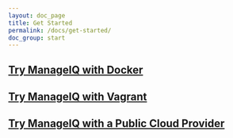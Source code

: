 ```yaml
---
layout: doc_page
title: Get Started
permalink: /docs/get-started/
doc_group: start
---
```


## [Try ManageIQ with Docker](/docs/get-started/docker)

## [Try ManageIQ with Vagrant](/docs/get-started/vagrant)

## [Try ManageIQ with a Public Cloud Provider](/docs/get-started/cloud)
